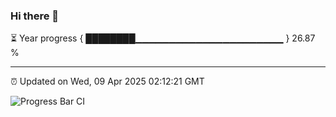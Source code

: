 ### Hi there 👋

⏳ Year progress { ████████▁▁▁▁▁▁▁▁▁▁▁▁▁▁▁▁▁▁▁▁▁▁ } 26.87 %

---

⏰ Updated on Wed, 09 Apr 2025 02:12:21 GMT

![Progress Bar CI](https://github.com/IshwaranRudhara/GIT-ACTION/workflows/Progress%20Bar%20CI/badge.svg)
